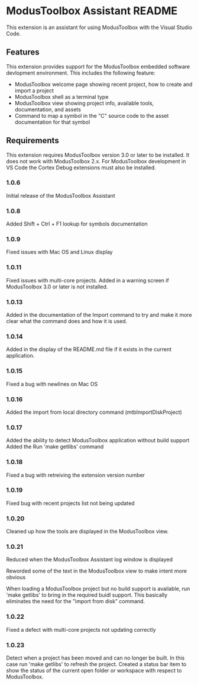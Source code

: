 # ModusToolbox Assistant README

This extension is an assistant for using ModusToolbox with the Visual Studio Code.

## Features

This extension provides support for the ModusToolbox embedded software devlopment environment.
This includes the following feature:
- ModusToolbox welcome page showing recent project, how to create and import a project
- ModusToolbox shell as a terminal type
- ModusToolbox view showing project info, available tools, documentation, and assets
- Command to map a symbol in the "C" source code to the asset documentation for that symbol

## Requirements

This extension requires ModusToolbox version 3.0 or later to be installed.  It does not work
with ModusToolbox 2.x.  For ModusToolbox development in VS Code the Cortex Debug extensions
must also be installed.

### 1.0.6
Initial release of the ModusToolbox Assistant

### 1.0.8
Added Shift + Ctrl + F1 lookup for symbols documentation

### 1.0.9
Fixed issues with Mac OS and Linux display

### 1.0.11
Fixed issues with multi-core projects.  Added in a warning screen if ModusToolbox 3.0 or later
is not installed.

### 1.0.13
Added in the documentation of the Import command to try and make it more clear what the
command does and how it is used.

### 1.0.14
Added in the display of the README.md file if it exists in the current application.

### 1.0.15
Fixed a bug with newlines on Mac OS

### 1.0.16
Added the import from local directory command (mtbImportDiskProject)

### 1.0.17
Added the ability to detect ModusToolbox application without build support
Added the Run 'make getlibs' command

### 1.0.18
Fixed a bug with retreiving the extension version number

### 1.0.19
Fixed bug with recent projects list not being updated

### 1.0.20
Cleaned up how the tools are displayed in the ModusToolbox view.

### 1.0.21
Reduced when the ModusToolbox Assistant log window is displayed

Reworded some of the text in the ModusToolbox view to make intent more obvious

When loading a ModusToolbox project but no build support is available, 
run 'make getlibs' to bring in the required buidl support.  This basically
eliminates the need for the "import from disk" command.

### 1.0.22
Fixed a defect with multi-core projects not updating correctly

### 1.0.23
Detect when a project has been moved and can no longer be built.  In this case
run 'make getlibs' to refresh the project.  Created a status bar item to show
the status of the current open folder or workspace with respect to ModusToolbox.
